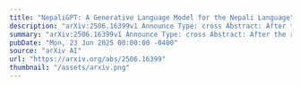 ```yaml
---
title: "NepaliGPT: A Generative Language Model for the Nepali Language"
description: "arXiv:2506.16399v1 Announce Type: cross Abstract: After the release of ChatGPT, Large Language Models (LLMs) have gained huge popularity in recent days and thousands of variants of LLMs have been released. However, there is no generative language model for the Nepali language, due to which other downstream tasks, including fine-tuning, have not been explored yet. To fill this research gap in the Nepali NLP space, this research proposes textit{NepaliGPT}, a generative large language model tailored specifically for the Nepali language. This research introduces an advanced corpus for the Nepali language collected from several sources, called the Devanagari Corpus. Likewise, the research introduces the first NepaliGPT benchmark dataset comprised of 4,296 question-answer pairs in the Nepali language. The proposed LLM NepaliGPT achieves the following metrics in text generation: Perplexity of 26.32245, ROUGE-1 score of 0.2604, causal coherence of 81.25%, and causal consistency of 85.41%."
summary: "arXiv:2506.16399v1 Announce Type: cross Abstract: After the release of ChatGPT, Large Language Models (LLMs) have gained huge popularity in recent days and thousands of variants of LLMs have been released. However, there is no generative language model for the Nepali language, due to which other downstream tasks, including fine-tuning, have not been explored yet. To fill this research gap in the Nepali NLP space, this research proposes textit{NepaliGPT}, a generative large language model tailored specifically for the Nepali language. This research introduces an advanced corpus for the Nepali language collected from several sources, called the Devanagari Corpus. Likewise, the research introduces the first NepaliGPT benchmark dataset comprised of 4,296 question-answer pairs in the Nepali language. The proposed LLM NepaliGPT achieves the following metrics in text generation: Perplexity of 26.32245, ROUGE-1 score of 0.2604, causal coherence of 81.25%, and causal consistency of 85.41%."
pubDate: "Mon, 23 Jun 2025 00:00:00 -0400"
source: "arXiv AI"
url: "https://arxiv.org/abs/2506.16399"
thumbnail: "/assets/arxiv.png"
---
```


